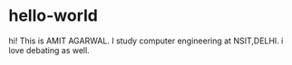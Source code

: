 # hello-world
hi! This is AMIT AGARWAL. I study computer engineering at NSIT,DELHI. i love debating as well.
